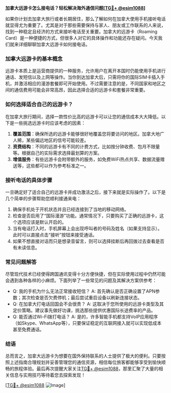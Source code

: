 **加拿大远游卡怎么接电话？轻松解决海外通信问题[[TG💪+ @esim1088](https://t.me/s/esim1088)]**

如果你计划去加拿大旅行或者长期居住，那么了解如何在加拿大使用手机接听电话就显得尤为重要了。尤其是对于那些需要保持与家人、朋友或工作联系的人来说，找到一种稳定且经济的方式来接听电话至关重要。加拿大的远游卡（Roaming Card）是一种便捷的方式，但很多人对它的具体操作和功能还存在疑问。今天我们就来详细聊聊加拿大远游卡如何接电话。

### 加拿大远游卡的基本概念

远游卡本质上是运营商提供的一种服务，允许用户在离开本国时仍能使用手机进行通话、发短信以及上网等操作。当你到达加拿大后，只需将你的国际SIM卡插入手机，并激活相应的漫游套餐即可开始使用。不过需要注意的是，不同国家和地区之间的通信费用可能会非常高昂，因此选择合适的远游卡和套餐非常重要。

### 如何选择适合自己的远游卡？

在加拿大旅行期间，选择一款性价比高的远游卡可以让您的通信成本大大降低。以下是一些挑选远游卡时应该考虑的因素：

1. **覆盖范围**：确保所选的远游卡能够很好地覆盖您将要访问的地区。加拿大地广人稀，某些偏远地区的信号可能较差。
2. **资费结构**：不同的远游卡有不同的计费方式，比如按分钟收费、包月不限量等。根据自己的实际需求选择最划算的方案。
3. **增值服务**：有些远游卡会附带额外的服务，如免费WiFi热点共享、数据流量赠送等，这些都可以作为参考标准之一。

### 接听电话的具体步骤

一旦确定好了适合自己的远游卡并成功激活之后，接下来就是实际操作了。以下是几个简单的步骤帮助您顺利接通来电：

1. 确保手机处于开机状态并且已经连接到了当地的移动网络。
2. 检查是否启用了“国际漫游”功能。通常情况下，只要购买了正确的远游卡，这个选项应该是默认开启的。
3. 当有电话打入时，手机屏幕上会出现呼叫者的号码及姓名（如果支持显示）。此时可以直接点击“接听”按钮来接受通话。
4. 如果不想直接对话而只是想录音留言，则可以选择挂断后再回拨过去查看是否有未读信息。

### 常见问题解答

尽管现代技术已经使得跨国通讯变得十分方便快捷，但在实际使用过程中仍然可能会遇到各种各样的小麻烦。下面列举了一些常见的问题及其解决方案供参考：

- Q: 我的手机为什么无法正常接收短信？
   A: 首先确认是否正确设置了APN参数；其次检查是否欠费停机；最后尝试重启设备以刷新连接状态。
- Q: 在加拿大打电话回国会不会很贵？
   A: 这取决于您所使用的远游卡类型及其定价策略。建议事先做好功课，挑选那些提供优惠国际长途费率的产品。
- Q: 能否通过Wi-Fi拨打电话？
   A: 是的，许多智能手机都支持VoIP应用程序（如Skype、WhatsApp等），只要保证稳定的互联网接入就可以实现低成本甚至免费通话。

### 结语

总而言之，加拿大远游卡为想要在国外保持联系的人士提供了极大的便利。只要按照上述指南合理规划并妥善管理您的通信资源，相信每位旅客都能够享受到愉快顺畅的旅程体验。最后再次提醒大家关注[TG💪+ @esim1088](https://t.me/s/esim1088)，那里汇聚了大量的相关信息与实用技巧等待着您去探索发现！

[[TG💪+ @esim1088](https://t.me/s/esim1088) ![Image](https://i.postimg.cc/4NQfJmqS/Snipaste-2025-05-13-00-14-12.png)]